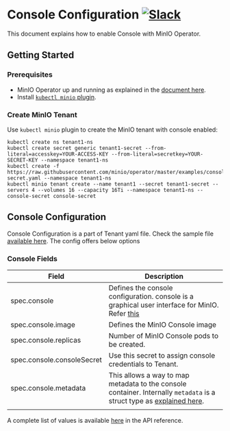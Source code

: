 # Console Configuration [![Slack](https://slack.min.io/slack?type=svg)](https://slack.min.io)

This document explains how to enable Console with MinIO Operator.

## Getting Started

### Prerequisites

- MinIO Operator up and running as explained in the [document here](https://github.com/minio/operator#operator-setup).
- Install [`kubectl minio` plugin](https://github.com/minio/operator/tree/master/kubectl-minio#install-plugin).

### Create MinIO Tenant

Use `kubectl minio` plugin to create the MinIO tenant with console enabled:

```
kubectl create ns tenant1-ns
kubectl create secret generic tenant1-secret --from-literal=accesskey=YOUR-ACCESS-KEY --from-literal=secretkey=YOUR-SECRET-KEY --namespace tenant1-ns
kubectl create -f https://raw.githubusercontent.com/minio/operator/master/examples/console-secret.yaml --namespace tenant1-ns
kubectl minio tenant create --name tenant1 --secret tenant1-secret --servers 4 --volumes 16 --capacity 16Ti --namespace tenant1-ns --console-secret console-secret
```

## Console Configuration

Console Configuration is a part of Tenant yaml file. Check the sample file [available here](https://raw.githubusercontent.com/minio/operator/master/examples/tenant.yaml). The config offers below options

### Console Fields

| Field                      | Description                                                                                                                                                                                |
|----------------------------|--------------------------------------------------------------------------------------------------------------------------------------------------------------------------------------------|
| spec.console               | Defines the console configuration. console is a graphical user interface for MinIO. Refer [this](https://github.com/minio/console)                                                         |
| spec.console.image         | Defines the MinIO Console image                                                                                                                                                            |
| spec.console.replicas      | Number of MinIO Console pods to be created.                                                                                                                                                |
| spec.console.consoleSecret | Use this secret to assign console credentials to Tenant.                                                                                                                                   |
| spec.console.metadata      | This allows a way to map metadata to the console container. Internally `metadata` is a struct type as [explained here](https://godoc.org/k8s.io/apimachinery/pkg/apis/meta/v1#ObjectMeta). |
|                            |                                                                                                                                                                                            |
A complete list of values is available [here](crd.adoc##consoleconfiguration) in the API reference.